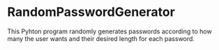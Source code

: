 # RandomPasswordGenerator
This Pyhton program randomly generates passwords according to how many the user wants and their desired length for each password.

